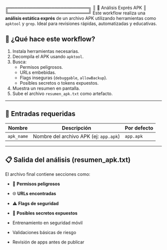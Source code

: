  ╔══════════════════════════╗
║ 🔎 Análisis Exprés APK    ║
╚══════════════════════════╝
Este workflow realiza una **análisis estática exprés** de un archivo APK utilizando herramientas como `apktool` y `grep`. Ideal para revisiones rápidas, automatizadas y educativas.



## 🚀 ¿Qué hace este workflow?

1. Instala herramientas necesarias.
2. Decompila el APK usando `apktool`.
3. Busca:
   - Permisos peligrosos.
   - URLs embebidas.
   - Flags inseguras (`debuggable`, `allowBackup`).
   - Posibles secretos o tokens expuestos.
4. Muestra un resumen en pantalla.
5. Sube el archivo `resumen_apk.txt` como artefacto.

---

## 🧩 Entradas requeridas

| Nombre      | Descripción                                    | Por defecto |
|-------------|------------------------------------------------|-------------|
| `apk_name`  | Nombre del archivo APK (ej: `app.apk`)         | `app.apk`   |

---

## 📋 Salida del análisis (resumen_apk.txt)

El archivo final contiene secciones como:

- 🔐 **Permisos peligrosos**  
- 🌐 **URLs encontradas**  
- ⚠️ **Flags de seguridad**  
- 🧪 **Posibles secretos expuestos**  



- Entrenamiento en seguridad móvil
- Validaciones básicas de riesgo
- Revisión de apps antes de publicar
